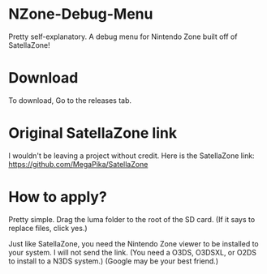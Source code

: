 # NZone-Debug-Menu
Pretty self-explanatory. A debug menu for Nintendo Zone built off of SatellaZone!

# Download
To download, Go to the releases tab.

# Original SatellaZone link
I wouldn't be leaving a project without credit. Here is the SatellaZone link: https://github.com/MegaPika/SatellaZone

# How to apply?
Pretty simple. Drag the luma folder to the root of the SD card. (If it says to replace files, click yes.)

Just like SatellaZone, you need the Nintendo Zone viewer to be installed to your system. I will not send the link. (You need a O3DS, O3DSXL, or O2DS to install to a N3DS system.) (Google may be your best friend.)
